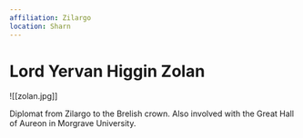 ```yaml
---
affiliation: Zilargo
location: Sharn
---
```

# Lord Yervan Higgin Zolan
![[zolan.jpg]]

Diplomat from Zilargo to the Brelish crown. Also involved with the Great Hall of Aureon in Morgrave University.